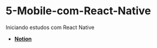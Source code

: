 # 5-Mobile-com-React-Native

Iniciando estudos com React Native

- **[Notion](https://www.notion.so/5-Mobile-com-React-Native-8ff96a9f275648f587ae86330619f9f9)**
